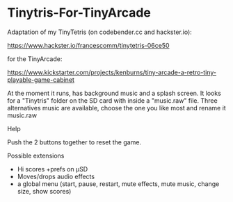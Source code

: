 # Tinytris-For-TinyArcade

Adaptation of my TinyTetris (on codebender.cc and hackster.io):

https://www.hackster.io/francescomm/tinytetris-06ce50


for the TinyArcade:
 
https://www.kickstarter.com/projects/kenburns/tiny-arcade-a-retro-tiny-playable-game-cabinet


At the moment it runs, has background music and a splash screen.
It looks for a "Tinytris" folder on the SD card with inside a "music.raw" file.
Three alternatives music are available, choose the one you like most and rename it music.raw

Help

Push the 2 buttons together to reset the game.


Possible extensions

- Hi scores +prefs on µSD
- Moves/drops audio effects
- a global menu (start, pause, restart, mute effects, mute music, change size, show scores)
